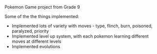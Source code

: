 Pokemon Game project from Grade 9

Some of the the things implemented:
- Implemented lots of variety with moves - type, flinch, burn, poisoned, paralyzed, priority
- Implemented level up system, with each pokemon learning different moves at different levels
- Implemented evolutions
